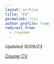 ```yaml
---
layout: archive
title: "CV"
permalink: /cv/
author_profile: true
redirect_from:
  - /resume
---
```


*Updated 10/09/23*

<a href="https://lcouper.github.io/assets/Couper_CV_Oct2023.pdf" target="_blank">Couper CV</a>
